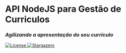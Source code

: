 # API NodeJS para Gestão de Curriculos
### _Agilizando a apresentação do seu currículo_


<a href="https://github.com/mmaiammo">
   <img alt="License" src="https://img.shields.io/badge/license-MIT-brightgreen">
   <img alt="Stargazers" src="https://img.shields.io/github/stars/mmaiammo">
</a>
